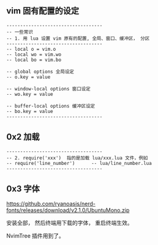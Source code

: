 ## vim 固有配置的设定
```
-----------------------------------
-- 一些常识
-- 1. 用 lua 设置 vim 原有的配置, 全局、窗口、缓冲区， 分区
-----------------------------------
-- local o = vim.o
-- local wo = vim.wo
-- local bo = vim.bo

-- global options 全局设定
-- o.key = value

-- window-local options 窗口设定
-- wo.key = value

-- buffer-local options 缓冲区设定
-- bo.key = value
-----------------------------------
```

## 0x2 加载
```
-----------------------------------
-- 2. require('xxx')  指的是加载 lua/xxx.lua 文件，例如
-- require('line_number')      -- lua/line_number.lua
-----------------------------------
```

## 0x3 字体
https://github.com/ryanoasis/nerd-fonts/releases/download/v2.1.0/UbuntuMono.zip

安装全部， 然后终端用下载的字体， 重启终端生效。

NvimTree 插件用到了。